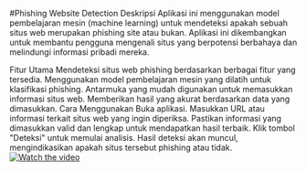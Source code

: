 
#Phishing Website Detection
Deskripsi
Aplikasi ini menggunakan model pembelajaran mesin (machine learning) untuk mendeteksi apakah sebuah situs web merupakan phishing site atau bukan. Aplikasi ini dikembangkan untuk membantu pengguna mengenali situs yang berpotensi berbahaya dan melindungi informasi pribadi mereka.

Fitur Utama
Mendeteksi situs web phishing berdasarkan berbagai fitur yang tersedia.
Menggunakan model pembelajaran mesin yang dilatih untuk klasifikasi phishing.
Antarmuka yang mudah digunakan untuk memasukkan informasi situs web.
Memberikan hasil yang akurat berdasarkan data yang dimasukkan.
Cara Menggunakan
Buka aplikasi.
Masukkan URL atau informasi terkait situs web yang ingin diperiksa.
Pastikan informasi yang dimasukkan valid dan lengkap untuk mendapatkan hasil terbaik.
Klik tombol "Deteksi" untuk memulai analisis.
Hasil deteksi akan muncul, mengindikasikan apakah situs tersebut phishing atau tidak.
[![Watch the video](https://img.youtube.com/vi/uczK73i_sCM/0.jpg)](https://www.youtube.com/watch?v=uczK73i_sCM)
